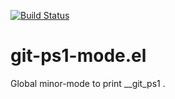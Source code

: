 [![Build Status](https://travis-ci.org/10sr/git-ps1-mode-el.svg)](https://travis-ci.org/10sr/git-ps1-mode-el)




git-ps1-mode.el
===============

Global minor-mode to print __git_ps1 .
